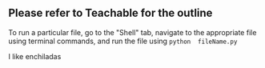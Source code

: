 ## Please refer to Teachable for the outline

To run a particular file, go to the "Shell" tab, navigate to the appropriate file using terminal commands, and run the file using `python  fileName.py`

I like enchiladas
